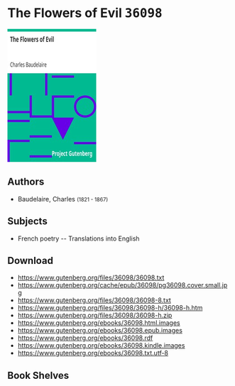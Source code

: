 # The Flowers of Evil <kbd>36098</kbd>

![](./cover.medium.jpg "")

## Authors


 - Baudelaire, Charles <small>(1821 - 1867)</small>

## Subjects


 - French poetry -- Translations into English

## Download


 - https://www.gutenberg.org/files/36098/36098.txt
 - https://www.gutenberg.org/cache/epub/36098/pg36098.cover.small.jpg
 - https://www.gutenberg.org/files/36098/36098-8.txt
 - https://www.gutenberg.org/files/36098/36098-h/36098-h.htm
 - https://www.gutenberg.org/files/36098/36098-h.zip
 - https://www.gutenberg.org/ebooks/36098.html.images
 - https://www.gutenberg.org/ebooks/36098.epub.images
 - https://www.gutenberg.org/ebooks/36098.rdf
 - https://www.gutenberg.org/ebooks/36098.kindle.images
 - https://www.gutenberg.org/ebooks/36098.txt.utf-8

## Book Shelves


